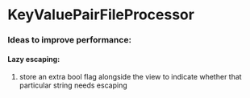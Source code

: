 # KeyValuePairFileProcessor

### Ideas to improve performance:

#### Lazy escaping:

1. store an extra bool flag alongside the view to indicate whether that particular string needs escaping
